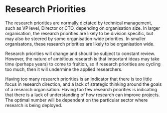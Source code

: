 # Research Priorities

The research priorities are normally dictated by technical management, such as VP level, Director or CTO, depending on organisation size. In larger organisation, the research priorities are likely to be division specific, but may also be steered by some organisation-wide priorities. In smaller organisatons, these research priorities are likely to be organisation wide.

Research priorities will change and should be subject to constant review. However, the nature of ambitious research is that important ideas may take time (perhaps years) to come to fruition, so if research priorities are cycling too much, then it will undermine the applied researchers.

Having too many research priorities is an indicator that there is too little focus in research direction, and a lack of strategic thinking around the goals of a research organisation. Having too few research priorities is indicating that there is a lack of understanding of how research can improve projects. The optimal number will be dependent on the particular sector where research is being deployed. 
